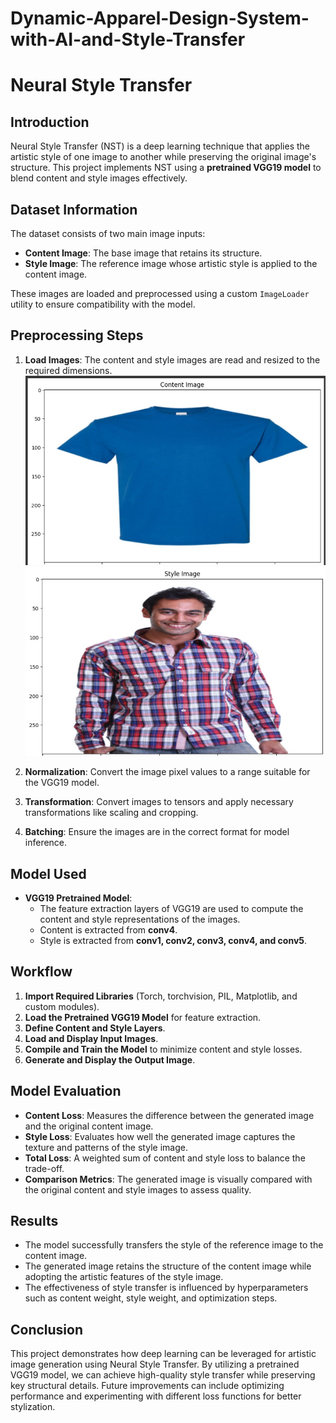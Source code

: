 # Dynamic-Apparel-Design-System-with-AI-and-Style-Transfer
# Neural Style Transfer

## Introduction
Neural Style Transfer (NST) is a deep learning technique that applies the artistic style of one image to another while preserving the original image's structure. This project implements NST using a **pretrained VGG19 model** to blend content and style images effectively.

## Dataset Information
The dataset consists of two main image inputs:
- **Content Image**: The base image that retains its structure.
- **Style Image**: The reference image whose artistic style is applied to the content image.

These images are loaded and preprocessed using a custom `ImageLoader` utility to ensure compatibility with the model.

## Preprocessing Steps
1. **Load Images**: The content and style images are read and resized to the required dimensions.
   ![Alt Text](Images/1.jpg)
  ![Alt Text](Images/2.jpg)

3. **Normalization**: Convert the image pixel values to a range suitable for the VGG19 model.
4. **Transformation**: Convert images to tensors and apply necessary transformations like scaling and cropping.
5. **Batching**: Ensure the images are in the correct format for model inference.

## Model Used
- **VGG19 Pretrained Model**: 
  - The feature extraction layers of VGG19 are used to compute the content and style representations of the images.
  - Content is extracted from **conv4**.
  - Style is extracted from **conv1, conv2, conv3, conv4, and conv5**.

## Workflow
1. **Import Required Libraries** (Torch, torchvision, PIL, Matplotlib, and custom modules).
2. **Load the Pretrained VGG19 Model** for feature extraction.
3. **Define Content and Style Layers**.
4. **Load and Display Input Images**.
5. **Compile and Train the Model** to minimize content and style losses.
6. **Generate and Display the Output Image**.

## Model Evaluation
- **Content Loss**: Measures the difference between the generated image and the original content image.
- **Style Loss**: Evaluates how well the generated image captures the texture and patterns of the style image.
- **Total Loss**: A weighted sum of content and style loss to balance the trade-off.
- **Comparison Metrics**: The generated image is visually compared with the original content and style images to assess quality.

## Results
- The model successfully transfers the style of the reference image to the content image.
- The generated image retains the structure of the content image while adopting the artistic features of the style image.
- The effectiveness of style transfer is influenced by hyperparameters such as content weight, style weight, and optimization steps.

## Conclusion
This project demonstrates how deep learning can be leveraged for artistic image generation using Neural Style Transfer. By utilizing a pretrained VGG19 model, we can achieve high-quality style transfer while preserving key structural details. Future improvements can include optimizing performance and experimenting with different loss functions for better stylization.


